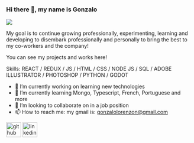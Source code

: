 ### Hi there 👋, my name is Gonzalo
![](https://firebasestorage.googleapis.com/v0/b/github-profile-4004e.appspot.com/o/gonzalo%20lorenz%C3%B3n1.gif?alt=media&token=3b4fc777-3fea-40e5-864b-247cd28c104dot.com/o/gonzalo%20lorenz%C3%B3n.mp4?alt=media&token=efad369b-40da-40a4-bdea-775bdc2427fa)

My goal is to continue growing professionally, experimenting, learning and developing to disembark professionally and personally to bring the best to my co-workers and the company!

You can see my projects and works here! 

Skills:  REACT / REDUX / JS / HTML / CSS / NODE JS /  SQL / ADOBE ILLUSTRATOR / PHOTOSHOP /  PYTHON / GODOT 

- 🔭 I’m currently working on learning new technologies  
- 🌱 I’m currently learning Mongo, Typescript, French, Portuguese and more 
- 👯 I’m looking to collaborate on in a job position 
- 📫 How to reach me: my gmail is: gonzalolorenzon@gmail.com 


[<img src='https://cdn.jsdelivr.net/npm/simple-icons@3.0.1/icons/github.svg' alt='github' height='40'>](https://github.com/Zalo7)  [<img src='https://cdn.jsdelivr.net/npm/simple-icons@3.0.1/icons/linkedin.svg' alt='linkedin' height='40'>](https://www.linkedin.com/in/www.linkedin.com/in/gonzalo-lorenzon-85b40a20b/)  



